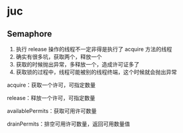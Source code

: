 # juc
## Semaphore
1. 执行 release 操作的线程不一定非得是执行了 acquire 方法的线程
2. 确实有很多坑，获取两个，释放一个
3. 获取的时候抛出异常，多释放一个，造成许可证多了
4. 获取锁的过程中，线程可能被别的线程终端，这个时候就会抛出异常
    

acquire：获取一个许可，可指定数量

release：释放一个许可，可指定数量

availablePermits：获取可用许可数量

drainPermits：排空可用许可数量，返回可用数量值
